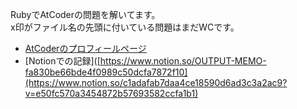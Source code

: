 RubyでAtCoderの問題を解いてます。</br>
x印がファイル名の先頭に付いている問題はまだWCです。

- [AtCoderのプロフィールページ](https://atcoder.jp/users/finn_raft)
- [Notionでの記録]([https://www.notion.so/OUTPUT-MEMO-fa830be66bde4f0989c50dcfa7872f10](https://www.notion.so/c1adafab7daa4ce18590d6ad3c3a2ac9?v=e50fc570a3454872b57693582ccfa1b1)
